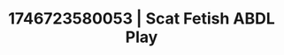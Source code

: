 ---
categories:
- Audio stimulation
- Cosmic sensuality
- AI-generated
- Morning passion
- Body positivity
- ASMR
- Intimate POV
- Cosplay
image: /assets/images/1746723580053.jpg
layout: post
seo:
  description: Featured content with artistic Scat Fetish, ABDL Play. HD images available.
  keywords: Scat Fetish, ABDL Play
  og_image: /assets/images/1746723580053.jpg
  schema_type: VisualArtwork
tags:
- ABDL Play
- Scat Fetish
- '#1746723580053'
title: 1746723580053 | Scat Fetish ABDL Play
---